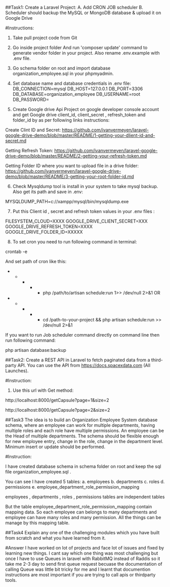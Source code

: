 ##Task1:
Create a Laravel Project:
A. Add CRON JOB scheduler
B. Scheduler should backup the MySQL or MongoDB database & upload it on Google Drive


#Instructions:

1. Take pull project code from Git

2. Go inside project folder And run 'composer update' command to generate vendor folder in your project. Also rename .env.example with .env file.

3. Go schema folder on root and import database organization_employee.sql in your phpmyadmin.

4. Set database name and database credentials in .env file:
DB_CONNECTION=mysql
DB_HOST=127.0.0.1
DB_PORT=3306
DB_DATABASE=organization_employee
DB_USERNAME=root
DB_PASSWORD=

5. Create Google drive Api Project on google developer console account and get Google drive client_id, client_secret , refresh_token and folder_id by as per following links instructions:

Create Clint ID and Secret:
https://github.com/ivanvermeyen/laravel-google-drive-demo/blob/master/README/1-getting-your-dlient-id-and-secret.md

Getting Refresh Token:
https://github.com/ivanvermeyen/laravel-google-drive-demo/blob/master/README/2-getting-your-refresh-token.md

Getting Folder ID where you want to upload file in a drive folder:
https://github.com/ivanvermeyen/laravel-google-drive-demo/blob/master/README/3-getting-your-root-folder-id.md

6. Check Mysqldump tool is install in your system to take mysql backup. Also get its path and save in .env:

MYSQLDUMP_PATH=c://xampp/mysql/bin/mysqldump.exe

7. Put this Client id , secret and refresh token values in your .env files :

FILESYSTEM_CLOUD=XXXX
GOOGLE_DRIVE_CLIENT_SECRET=XXX
GOOGLE_DRIVE_REFRESH_TOKEN=XXXX
GOOGLE_DRIVE_FOLDER_ID=XXXXX

8. To set cron you need to run following command in terminal:

crontab -e

And set path of cron like this:

* * * * * php /path/to/artisan schedule:run 1>> /dev/null 2>&1
OR
* * * * * cd /path-to-your-project && php artisan schedule:run >> /dev/null 2>&1

If you want to run Job scheduler command directly on command line then run following command:

php artisan database:backup




##Task2:
Create a REST API in Laravel to fetch paginated data from a third-party API. You can
use the API from https://docs.spacexdata.com (All Launches).

#Instruction:

1. Use this url with Get method:

http://localhost:8000/getCapsule?page=1&size=2

http://localhost:8000/getCapsule?page=2&size=2


##Task3
The idea is to build an Organization Employee System database schema, where an employee can work for multiple departments, having multiple roles and each role have
multiple permissions. An employee can be the Head of multiple departments. The schema should be flexible enough for new employee entry, change in the role, change in the department level. Minimum insert or update should be performed.

#Instruction:

I have created database schema in schema folder on root and keep the sql file organization_employee.sql .

You can see I have created 5 tables:
a. employees
b. departments
c. roles
d. permissions
e. employee_department_role_permission_mapping

employees , departments , roles , permissions tables are independent tables 

But the table employee_department_role_permission_mapping contain mapping data. So each employee can belongs to many departments and employee can have many roles and many permission. All the things can be manage by this mapping table.



##Task4
Explain any one of the challenging modules which you have built from scratch and what you have learned from it.

#Answer
I have worked on lot of projects and face lot of issues and fixed by learning new things. I cant say which one thing was most challenging but once I have to use Queues in laravel with RabbitMQ instead of Raddis so it take me 2-3 day to send first queue request becuase the documentation of calling Queue was little bit tricky for me and I learnt that documention instructions are most important if you are trying to call apis or thirdparty tools. 